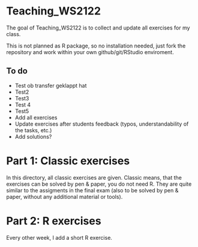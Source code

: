 
<!-- README.md is generated from README.Rmd. Please edit that file -->

# Teaching_WS2122

<!-- badges: start -->
<!-- badges: end -->

The goal of Teaching_WS2122 is to collect and update all exercises for
my class.

This is not planned as R package, so no installation needed, just fork
the repository and work within your own github/git/RStudio enviroment.

## To do

-   Test ob transfer geklappt hat
-   Test2
-   Test3
-   Test 4
-   Test5
-   Add all exercises
-   Update exercises after students feedback (typos, understandability
    of the tasks, etc.)
-   Add solutions?

# Part 1: Classic exercises

In this directory, all classic exercises are given. Classic means, that
the exercises can be solved by pen & paper, you do not need R. They are
quite similar to the assigments in the final exam (also to be solved by
pen & paper, without any additional material or tools).

# Part 2: R exercises

Every other week, I add a short R exercise.
